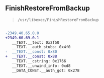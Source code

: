 ## FinishRestoreFromBackup

> `/usr/libexec/FinishRestoreFromBackup`

```diff

-2349.40.65.0.0
+2349.60.69.0.1
   __TEXT.__text: 0x2f50
   __TEXT.__auth_stubs: 0x4f0
-  __TEXT.__const: 0x80
+  __TEXT.__const: 0x88
   __TEXT.__cstring: 0x1766
   __TEXT.__unwind_info: 0xd8
   __DATA_CONST.__auth_got: 0x278

```
